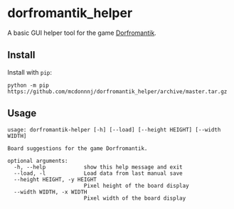 # dorfromantik_helper #

A basic GUI helper tool for the game
[Dorfromantik](https://store.steampowered.com/app/1455840/Dorfromantik/).

## Install ##

Install with `pip`:

```console
python -m pip https://github.com/mcdonnnj/dorfromantik_helper/archive/master.tar.gz
```

## Usage ##

```console
usage: dorfromantik-helper [-h] [--load] [--height HEIGHT] [--width WIDTH]

Board suggestions for the game Dorfromantik.

optional arguments:
  -h, --help            show this help message and exit
  --load, -l            Load data from last manual save
  --height HEIGHT, -y HEIGHT
                        Pixel height of the board display
  --width WIDTH, -x WIDTH
                        Pixel width of the board display
```
